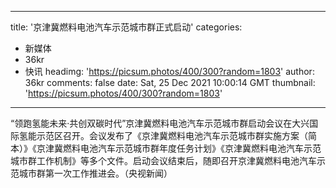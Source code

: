 
---
title: '京津冀燃料电池汽车示范城市群正式启动'
categories: 
 - 新媒体
 - 36kr
 - 快讯
headimg: 'https://picsum.photos/400/300?random=1803'
author: 36kr
comments: false
date: Sat, 25 Dec 2021 10:00:14 GMT
thumbnail: 'https://picsum.photos/400/300?random=1803'
---

<div>   
“领跑氢能未来·共创双碳时代”京津冀燃料电池汽车示范城市群启动会议在大兴国际氢能示范区召开。会议发布了《京津冀燃料电池汽车示范城市群实施方案（简本）》《京津冀燃料电池汽车示范城市群年度任务计划》《京津冀燃料电池汽车示范城市群工作机制》等多个文件。启动会议结束后，随即召开京津冀燃料电池汽车示范城市群第一次工作推进会。（央视新闻）  
</div>
            
